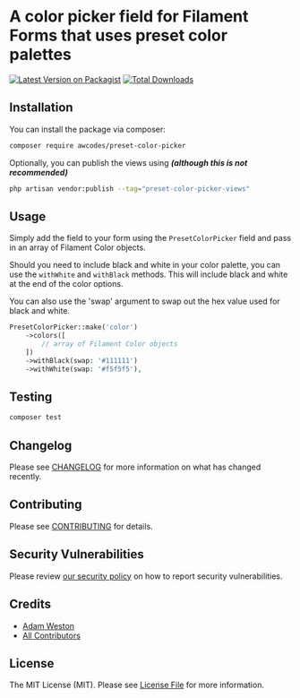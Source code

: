 # A color picker field for Filament Forms that uses preset color palettes

[![Latest Version on Packagist](https://img.shields.io/packagist/v/awcodes/preset-color-picker.svg?style=flat-square)](https://packagist.org/packages/awcodes/preset-color-picker)
[![Total Downloads](https://img.shields.io/packagist/dt/awcodes/preset-color-picker.svg?style=flat-square)](https://packagist.org/packages/awcodes/preset-color-picker)


## Installation

You can install the package via composer:

```bash
composer require awcodes/preset-color-picker
```

Optionally, you can publish the views using ***(although this is not recommended)***

```bash
php artisan vendor:publish --tag="preset-color-picker-views"
```

## Usage

Simply add the field to your form using the `PresetColorPicker` field and pass in an array of Filament Color objects.

Should you need to include black and white in your color palette, you can use the `withWhite` and `withBlack` methods. This will include black and white at the end of the color options.

You can also use the 'swap' argument to swap out the hex value used for black and white.

```php
PresetColorPicker::make('color')
    ->colors([
        // array of Filament Color objects    
    ])
    ->withBlack(swap: '#111111')
    ->withWhite(swap: '#f5f5f5'),
```

## Testing

```bash
composer test
```

## Changelog

Please see [CHANGELOG](CHANGELOG.md) for more information on what has changed recently.

## Contributing

Please see [CONTRIBUTING](.github/CONTRIBUTING.md) for details.

## Security Vulnerabilities

Please review [our security policy](../../security/policy) on how to report security vulnerabilities.

## Credits

- [Adam Weston](https://github.com/awcodes)
- [All Contributors](../../contributors)

## License

The MIT License (MIT). Please see [License File](LICENSE.md) for more information.
